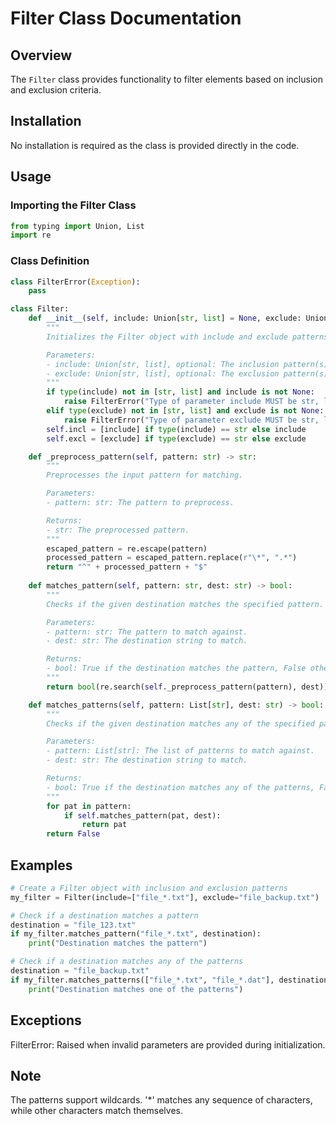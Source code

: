 # Filter Class Documentation

## Overview
The `Filter` class provides functionality to filter elements based on inclusion and exclusion criteria.

## Installation
No installation is required as the class is provided directly in the code.

## Usage
### Importing the Filter Class
```python
from typing import Union, List
import re
```
### Class Definition
```python
class FilterError(Exception):
    pass

class Filter:
    def __init__(self, include: Union[str, list] = None, exclude: Union[str, list] = None) -> None:
        """
        Initializes the Filter object with include and exclude patterns.

        Parameters:
        - include: Union[str, list], optional: The inclusion pattern(s).
        - exclude: Union[str, list], optional: The exclusion pattern(s).
        """
        if type(include) not in [str, list] and include is not None:
            raise FilterError("Type of parameter include MUST be str, list or None.")
        elif type(exclude) not in [str, list] and exclude is not None:
            raise FilterError("Type of parameter exclude MUST be str, list or None.")
        self.incl = [include] if type(include) == str else include
        self.excl = [exclude] if type(exclude) == str else exclude

    def _preprocess_pattern(self, pattern: str) -> str:
        """
        Preprocesses the input pattern for matching.

        Parameters:
        - pattern: str: The pattern to preprocess.

        Returns:
        - str: The preprocessed pattern.
        """
        escaped_pattern = re.escape(pattern)
        processed_pattern = escaped_pattern.replace(r"\*", ".*")
        return "^" + processed_pattern + "$"
    
    def matches_pattern(self, pattern: str, dest: str) -> bool:
        """
        Checks if the given destination matches the specified pattern.

        Parameters:
        - pattern: str: The pattern to match against.
        - dest: str: The destination string to match.

        Returns:
        - bool: True if the destination matches the pattern, False otherwise.
        """
        return bool(re.search(self._preprocess_pattern(pattern), dest))

    def matches_patterns(self, pattern: List[str], dest: str) -> bool:
        """
        Checks if the given destination matches any of the specified patterns.

        Parameters:
        - pattern: List[str]: The list of patterns to match against.
        - dest: str: The destination string to match.

        Returns:
        - bool: True if the destination matches any of the patterns, False otherwise.
        """
        for pat in pattern:
            if self.matches_pattern(pat, dest):
                return pat
        return False
```
## Examples
```python
# Create a Filter object with inclusion and exclusion patterns
my_filter = Filter(include=["file_*.txt"], exclude="file_backup.txt")

# Check if a destination matches a pattern
destination = "file_123.txt"
if my_filter.matches_pattern("file_*.txt", destination):
    print("Destination matches the pattern")

# Check if a destination matches any of the patterns
destination = "file_backup.txt"
if my_filter.matches_patterns(["file_*.txt", "file_*.dat"], destination):
    print("Destination matches one of the patterns")
```
## Exceptions
FilterError: Raised when invalid parameters are provided during initialization.
## Note
The patterns support wildcards. '*' matches any sequence of characters, while other characters match themselves.
